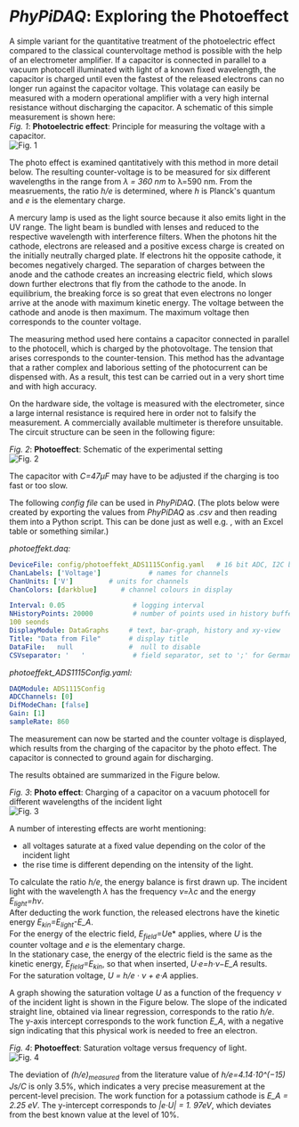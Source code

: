 # *PhyPiDAQ*: Exploring the Photoeffect

A simple variant for the quantitative treatment of the photoelectric effect 
compared to the classical countervoltage method is possible with the help of an 
electrometer amplifier. If a capacitor is connected in parallel to a vacuum 
photocell illuminated with light of a known fixed wavelength, the capacitor is 
charged until even the fastest of the released electrons can no longer run against 
the capacitor voltage. This volatage can easily be measured with a modern operational amplifier with a very high internal resistance without discharging the capacitor.
A schematic of this simple measurement is shown here:  
*Fig. 1*:  **Photoelectric effect**: Principle for measuring the voltage with a capacitor.  
![Fig. 1](../Experimente/images/Photoeffekt_prinzip.png)  


The photo effect is examined qantitatively with this method in more detail below. 
The resulting counter-voltage is to be measured for six different wavelengths in the 
range from *λ = 360 nm* to λ=590 nm. From the measruements, the ratio *h/e* is 
determined, where *h* is Planck's quantum and *e* is the elementary charge.  

A mercury lamp is used as the light source because it also emits light in the UV 
range. The light beam is bundled with lenses and reduced to the respective 
wavelength with interference filters. When the photons hit the cathode, electrons 
are released and a positive excess charge is created on the initially neutrally 
charged plate. If electrons hit the opposite cathode, it becomes negatively charged.
The separation of charges between the anode and the cathode creates an increasing 
electric field, which slows down further electrons that fly from the cathode to 
the anode. In equilibrium, the breaking force is so great that even electrons 
no longer arrive at the anode with maximum kinetic energy. The voltage between the 
cathode and anode is then maximum. The maximum voltage then corresponds to the 
counter voltage.

The measuring method used here contains a capacitor connected in parallel to the 
photocell, which is charged by the photovoltage. The tension that arises 
corresponds to the counter-tension. This method has the advantage that a rather 
complex and laborious setting of the photocurrent can be dispensed with. As a 
result, this test can be carried out in a very short time and with high accuracy. 

On the hardware side, the voltage is measured with the electrometer, since a large 
internal resistance is required here in order not to falsify the measurement. A 
commercially available multimeter is therefore unsuitable. The circuit structure 
can be seen in the following figure:

*Fig. 2*: **Photoeffect**: Schematic of the experimental setting  
                    ![Fig. 2](../Experimente/images/photo_aufbau.png)  

The capacitor with *C=47µF* may have to be adjusted if the charging is too fast or too slow.


The following *config file* can be used in *PhyPiDAQ*. (The plots below were created by 
exporting the values from *PhyPiDAQ* as *.csv* and then reading them into a 
Python script. This can be done just as well e.g. , with an Excel table or something similar.)  

*photoeffekt.daq:*
```yaml
DeviceFile: config/photoeffekt_ADS1115Config.yaml   # 16 bit ADC, I2C bus
ChanLabels: ['Voltage']            # names for channels 
ChanUnits: ['V']         # units for channels 
ChanColors: [darkblue]      # channel colours in display

Interval: 0.05                 # logging interval  
NHistoryPoints: 20000          # number of points used in history buffer, time=NHistoryPoints*Interval = 2000*0.05 = 
100 seonds
DisplayModule: DataGraphs     # text, bar-graph, history and xy-view
Title: "Data from File"       # display title
DataFile:   null              #  null to disable 
CSVseparator: '   '            # field separator, set to ';' for German Excel   
```

*photoeffekt_ADS1115Config.yaml:*
```yaml
DAQModule: ADS1115Config  
ADCChannels: [0]
DifModeChan: [false]
Gain: [1]
sampleRate: 860
```
The measurement can now be started and the counter voltage is displayed, which 
results from the charging of the capacitor by the photo effect. The capacitor is 
connected to ground again for discharging.

The results obtained are summarized in the Figure below. 

*Fig. 3*: **Photo effect**: Charging of a capacitor on a vacuum photocell for different wavelengths of the incident 
light  
                    ![Fig. 3](../Experimente/images/photo_1.png)  

A number of interesting effects are worht mentioning:  
 
 - all voltages saturate at a fixed value depending on the color of the incident light
 - the rise time is different depending on the intensity of the light. 


To calculate the ratio *h/e*, the energy balance is first drawn up. The 
incident light with the wavelength *λ* has the frequency *ν=λc* and the 
energy *E<sub>light</sub>=hν*.  
After deducting the work function, the released electrons have the kinetic energy 
*E<sub>kin</sub>=E<sub>light</sub>-E_A*.  
For the energy of the electric field, *E<sub>field</sub>=U*e* applies, where *U* 
is the counter voltage and *e* is the elementary charge.  
In the stationary case, the energy of the electric field is the same as the kinetic 
energy, *E<sub>field</sub>=E<sub>kin</sub>*, so that when inserted, *U·e=h·ν−E_A* results.  
For the saturation voltage, *U = h/e · ν + e·A* applies.  

A graph showing the saturation voltage *U* as a function of the frequency *ν* 
of the incident light is shown in the Figure below. The slope of the indicated 
straight line, obtained via linear regression, corresponds to the ratio *h/e*.  
The y-axis intercept corresponds to the work function *E_A*, with a negative sign 
indicating that this physical work is needed to free an electron. 

*Fig. 4*: **Photoeffect**: Saturation voltage versus frequency of light.  
                    ![Fig. 4](../Experimente/images/photo_2.png)  

The deviation of *(h/e)<sub>measured</sub>* from the literature value of 
*h/e=4.14·10^(−15) Js/C* is only 3.5%, which indicates a very precise measurement 
at the percent-level precision. The work function for a potassium cathode is 
*E_A = 2.25 eV*. The y-intercept corresponds to *|e·U| = 1. 97eV*, 
which deviates from the best known value at the level of 10%.


